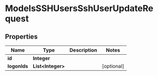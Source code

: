 

# ModelsSSHUsersSshUserUpdateRequest


## Properties

| Name | Type | Description | Notes |
|------------ | ------------- | ------------- | -------------|
|**id** | **Integer** |  |  |
|**logonIds** | **List&lt;Integer&gt;** |  |  [optional] |



